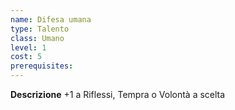 ```yaml
---
name: Difesa umana
type: Talento
class: Umano
level: 1
cost: 5
prerequisites: 
---
```


**Descrizione**
+1 a Riflessi, Tempra o Volontà a scelta